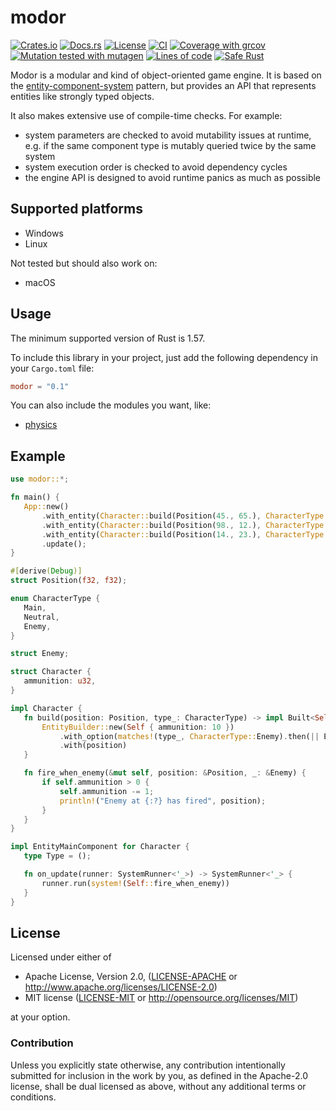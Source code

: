 # modor

[![Crates.io](https://img.shields.io/crates/v/modor.svg)](https://crates.io/crates/modor)
[![Docs.rs](https://img.shields.io/docsrs/modor)](https://docs.rs/crate/modor)
[![License](https://img.shields.io/crates/l/modor)](https://github.com/modor-engine/modor)
[![CI](https://github.com/modor-engine/modor/actions/workflows/ci.yml/badge.svg)](https://github.com/modor-engine/modor/actions/workflows/ci.yml)
[![Coverage with grcov](https://img.shields.io/codecov/c/gh/modor-engine/modor)](https://app.codecov.io/gh/modor-engine/modor)
[![Mutation tested with mutagen](https://img.shields.io/badge/mutation%20tested-mutagen-blue.svg)](https://github.com/modor-engine/modor/actions/workflows/ci.yml)
[![Lines of code](https://tokei.rs/b1/github/modor-engine/modor?category=code)](https://github.com/modor-engine/modor)
[![Safe Rust](https://img.shields.io/badge/safe%20Rust-%E2%9C%94%EF%B8%8F-green.svg)](https://github.com/modor-engine/modor/search?q=unsafe)

Modor is a modular and kind of object-oriented game engine. It is based on
the [entity-component-system](https://en.wikipedia.org/wiki/Entity_component_system) pattern, but provides an API that
represents entities like strongly typed objects.

It also makes extensive use of compile-time checks. For example:

- system parameters are checked to avoid mutability issues at runtime, e.g. if the same component type is mutably
  queried twice by the same system
- system execution order is checked to avoid dependency cycles
- the engine API is designed to avoid runtime panics as much as possible

## Supported platforms

- Windows
- Linux

Not tested but should also work on:

- macOS

## Usage

The minimum supported version of Rust is 1.57.

To include this library in your project, just add the following dependency in your `Cargo.toml` file:

```toml
modor = "0.1"
```

You can also include the modules you want, like:
- [physics](crates/modor_physics/README.md)

## Example

 ```rust
use modor::*;

fn main() {
    App::new()
        .with_entity(Character::build(Position(45., 65.), CharacterType::Main))
        .with_entity(Character::build(Position(98., 12.), CharacterType::Enemy))
        .with_entity(Character::build(Position(14., 23.), CharacterType::Enemy))
        .update();
}

#[derive(Debug)]
struct Position(f32, f32);

enum CharacterType {
    Main,
    Neutral,
    Enemy,
}

struct Enemy;

struct Character {
    ammunition: u32,
}

impl Character {
    fn build(position: Position, type_: CharacterType) -> impl Built<Self> {
        EntityBuilder::new(Self { ammunition: 10 })
            .with_option(matches!(type_, CharacterType::Enemy).then(|| Enemy))
            .with(position)
    }

    fn fire_when_enemy(&mut self, position: &Position, _: &Enemy) {
        if self.ammunition > 0 {
            self.ammunition -= 1;
            println!("Enemy at {:?} has fired", position);
        }
    }
}

impl EntityMainComponent for Character {
    type Type = ();

    fn on_update(runner: SystemRunner<'_>) -> SystemRunner<'_> {
        runner.run(system!(Self::fire_when_enemy))
    }
}
```

## License

Licensed under either of

* Apache License, Version 2.0, ([LICENSE-APACHE](LICENSE-APACHE) or http://www.apache.org/licenses/LICENSE-2.0)
* MIT license ([LICENSE-MIT](LICENSE-MIT) or http://opensource.org/licenses/MIT)

at your option.

### Contribution

Unless you explicitly state otherwise, any contribution intentionally submitted for inclusion in the work by you, as
defined in the Apache-2.0 license, shall be dual licensed as above, without any additional terms or conditions.
